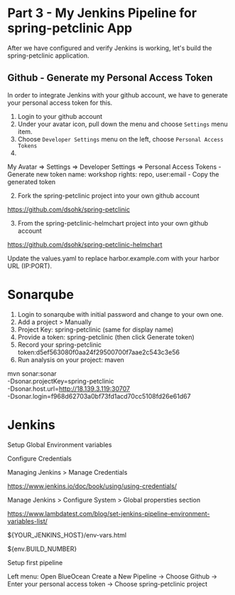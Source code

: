 # Part 3 - My Jenkins Pipeline for spring-petclinic App

After we have configured and verify Jenkins is working, let's build the spring-petclinic application.

## Github - Generate my Personal Access Token

In order to integrate Jenkins with your github account, we have to generate your personal access token for this.

1. Login to your github account
2. Under your avatar icon, pull down the menu and choose `Settings` menu item.
3. Choose `Developer Settings` menu on the left, choose `Personal Access Tokens`
4. 

My Avatar
  => Settings
  => Developer Settings
  => Personal Access Tokens
     - Generate new token
       name: workshop
       rights: repo, user:email
     - Copy the generated token

2. Fork the spring-petclinic project into your own github account

https://github.com/dsohk/spring-petclinic

3. From the spring-petclinic-helmchart project into your own github account

https://github.com/dsohk/spring-petclinic-helmchart

Update the values.yaml to replace harbor.example.com with your harbor URL (IP:PORT).


# Sonarqube

1. Login to sonarqube with initial password and change to your own one.
2. Add a project > Manually
3. Project Key: spring-petclinic (same for display name)
4. Provide a token: spring-petclinic (then click Generate token)
5. Record your spring-petclinic token:d5ef563080f0aa24f29500700f7aae2c543c3e56
6. Run analysis on your project: maven

mvn sonar:sonar \
  -Dsonar.projectKey=spring-petclinic \
  -Dsonar.host.url=http://18.139.3.119:30707 \
  -Dsonar.login=f968d62703a0bf73fd1acd70cc5108fd26e61d67




# Jenkins

Setup Global Environment variables


Configure Credentials

Managing Jenkins > Manage Credentials

https://www.jenkins.io/doc/book/using/using-credentials/

Manage Jenkins > Configure System > Global propersties section

https://www.lambdatest.com/blog/set-jenkins-pipeline-environment-variables-list/

${YOUR_JENKINS_HOST}/env-vars.html

${env.BUILD_NUMBER}




Setup first pipeline

Left menu:
  Open BlueOcean
  Create a New Pipeline
  -> Choose Github
  -> Enter your personal access token
  -> Choose spring-petclinic project 

